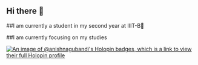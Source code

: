 ## Hi there 👋

##I am currently a student in my second year at IIIT-B🔭

##I am currently focusing on my studies

[![An image of @anishnagubandi's Holopin badges, which is a link to view their full Holopin profile](https://holopin.me/anishnagubandi)](https://holopin.io/@anishnagubandi)

